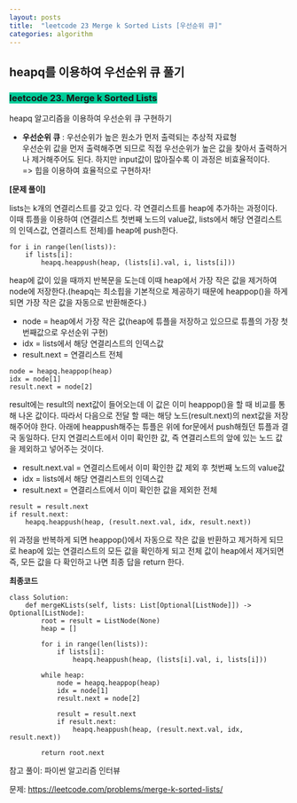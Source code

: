 ```yaml
---
layout: posts
title:  "leetcode 23 Merge k Sorted Lists [우선순위 큐]"
categories: algorithm
---
```


## heapq를 이용하여 우선순위 큐 풀기

### <span style="background-color: #00CC99">leetcode 23. Merge k Sorted Lists</span>  

heapq 알고리즘을 이용하여 우선순위 큐 구현하기  

* **우선순위 큐** : 우선순위가 높은 원소가 먼저 출력되는 추상적 자료형  
  우선순위 값을 먼저 출력해주면 되므로 직접 우선순위가 높은 값을 찾아서 출력하거나 제거해주어도 된다. 하지만 input값이 많아질수록 이 과정은 비효율적이다.  
  => 힙을 이용하여 효율적으로 구현하자!  

**[문제 풀이]**  

lists는 k개의 연결리스트를 갖고 있다. 각 연결리스트를 heap에 추가하는 과정이다.  
이때 튜플을 이용하여 (연결리스트 첫번째 노드의 value값, lists에서 해당 연결리스트의 인덱스값, 연결리스트 전체)를 heap에 push한다.
```
for i in range(len(lists)):
    if lists[i]:
        heapq.heappush(heap, (lists[i].val, i, lists[i]))
```


heap에 값이 있을 때까지 반복문을 도는데 이때 heap에서 가장 작은 값을 제거하여 node에 저장한다.(heapq는 최소힙을 기본적으로 제공하기 때문에 heappop()을 하게 되면 가장 작은 값을 자동으로 반환해준다.)  
* node = heap에서 가장 작은 값(heap에 튜플을 저장하고 있으므로 튜플의 가장 첫번째값으로 우선순위 구현)  
* idx = lists에서 해당 연결리스트의 인덱스값   
* result.next = 연결리스트 전체  
```
node = heapq.heappop(heap)
idx = node[1]
result.next = node[2]
```


result에는 result의 next값이 들어오는데 이 값은 이미 heappop()을 할 때 비교를 통해 나온 값이다. 따라서 다음으로 전달 할 때는 해당 노드(result.next)의 next값을 저장해주어야 한다. 아래에 heappush해주는 튜플은 위에 for문에서 push해줬던 튜플과 결국 동일하다. 단지 연결리스트에서 이미 확인한 값, 즉 연결리스트의 앞에 있는 노드 값을 제외하고 넣어주는 것이다.
* result.next.val = 연결리스트에서 이미 확인한 값 제외 후 첫번째 노드의 value값
* idx = lists에서 해당 연결리스트의 인덱스값   
* result.next = 연결리스트에서 이미 확인한 값을 제외한 전체  
```
result = result.next
if result.next:
    heapq.heappush(heap, (result.next.val, idx, result.next))
```


위 과정을 반복하게 되면 heappop()에서 자동으로 작은 값을 반환하고 제거하게 되므로 heap에 있는 연결리스트의 모든 값을 확인하게 되고 전체 값이 heap에서 제거되면 즉, 모든 값을 다 확인하고 나면 최종 답을 return 한다. 



**최종코드**

```
class Solution:
    def mergeKLists(self, lists: List[Optional[ListNode]]) -> Optional[ListNode]:
        root = result = ListNode(None)
        heap = []
        
        for i in range(len(lists)):
            if lists[i]:
                heapq.heappush(heap, (lists[i].val, i, lists[i]))
        
        while heap:
            node = heapq.heappop(heap)
            idx = node[1]
            result.next = node[2]
            
            result = result.next
            if result.next:
                heapq.heappush(heap, (result.next.val, idx, result.next))
                
        return root.next
```

참고 풀이: 파이썬 알고리즘 인터뷰




문제: https://leetcode.com/problems/merge-k-sorted-lists/


